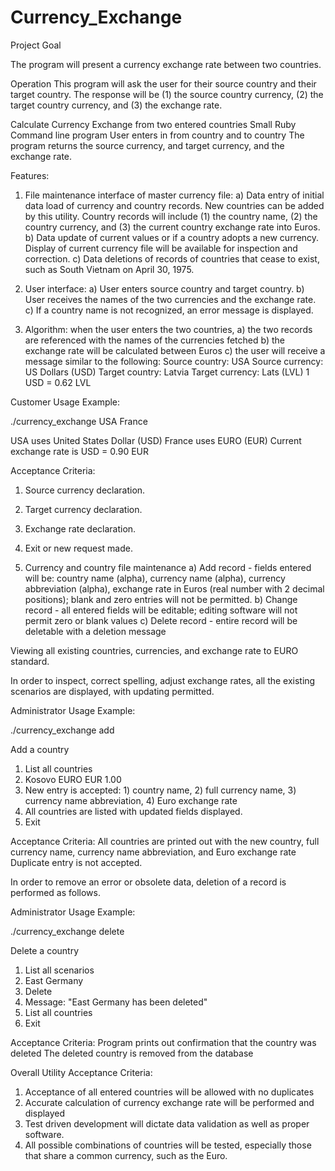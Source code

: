 # Currency_Exchange 

Project Goal

The program will present a currency exchange rate between two countries.

Operation
This program will ask the user for their source country and their target country. 
The response will be (1) the source country currency, (2) the target country currency, and (3) the exchange rate.

Calculate Currency Exchange from two entered countries
Small Ruby Command line program
User enters in from country and to country
The program returns the source currency, and target currency, and the exchange rate.

Features:
1) File maintenance interface of master currency file:
  a) Data entry of initial data load of currency and country records.  New countries can be added by this utility. Country records will include (1) the country name, (2) the country currency, and (3) the current country exchange rate into Euros.
  b) Data update of current values or if a country adopts a new currency. Display of current currency file will be available for inspection and correction.
  c) Data deletions of records of countries that cease to exist, such as South Vietnam on April 30, 1975.
  
2) User interface:
  a) User enters source country and target country.
  b) User receives the names of the two currencies and the exchange rate.
  c) If a country name is not recognized, an error message is displayed.
  
3) Algorithm: when the user enters the two countries, 
  a) the two records are referenced with the names of the currencies fetched
  b) the exchange rate will be calculated between Euros
  c) the user will receive a message similar to the following:
    Source country: USA
    Source currency: US Dollars (USD)
    Target country: Latvia
    Target currency: Lats (LVL)
    1 USD = 0.62 LVL
    
 Customer Usage Example:

./currency_exchange USA France

USA uses United States Dollar (USD)
France uses EURO (EUR)
Current exchange rate is USD = 0.90 EUR


Acceptance Criteria:
  1) Source currency declaration.
  2) Target currency declaration.
  3) Exchange rate declaration.
  4) Exit or new request made.
    
    
4) Currency and country file maintenance
  a) Add record - fields entered will be: country name (alpha), currency name (alpha), currency abbreviation (alpha), exchange rate in Euros (real number with 2 decimal positions); blank and zero entries will not be permitted.
  b) Change record - all entered fields will be editable; editing software will not permit zero or blank values
  c) Delete record - entire record will be deletable with a deletion message
  
Viewing all existing countries, currencies, and exchange rate to EURO standard.

In order to inspect, correct spelling, adjust exchange rates, all the existing scenarios are displayed, with updating permitted.

Administrator Usage Example:

./currency_exchange add

Add a country
  1) List all countries
  2) Kosovo EURO EUR 1.00
  3) New entry is accepted: 1) country name, 2) full currency name, 3) currency name abbreviation, 4) Euro exchange rate
  4) All countries are listed with updated fields displayed.
  5) Exit

Acceptance Criteria:
  All countries are printed out with the new country, full currency name, currency name abbreviation, and Euro exchange rate
  Duplicate entry is not accepted.

In order to remove an error or obsolete data, deletion of a record is performed as follows.

Administrator Usage Example:

./currency_exchange delete

Delete a country
  1) List all scenarios
  2) East Germany
  3) Delete
  4) Message: "East Germany has been deleted"
  5) List all countries
  6) Exit

Acceptance Criteria:
  Program prints out confirmation that the country was deleted
  The deleted country is removed from the database

Overall Utility Acceptance Criteria:
1) Acceptance of all entered countries will be allowed with no duplicates
2) Accurate calculation of currency exchange rate will be performed and displayed
3) Test driven development will dictate data validation as well as proper software.
4) All possible combinations of countries will be tested, especially those that share a common currency, such as the Euro.
